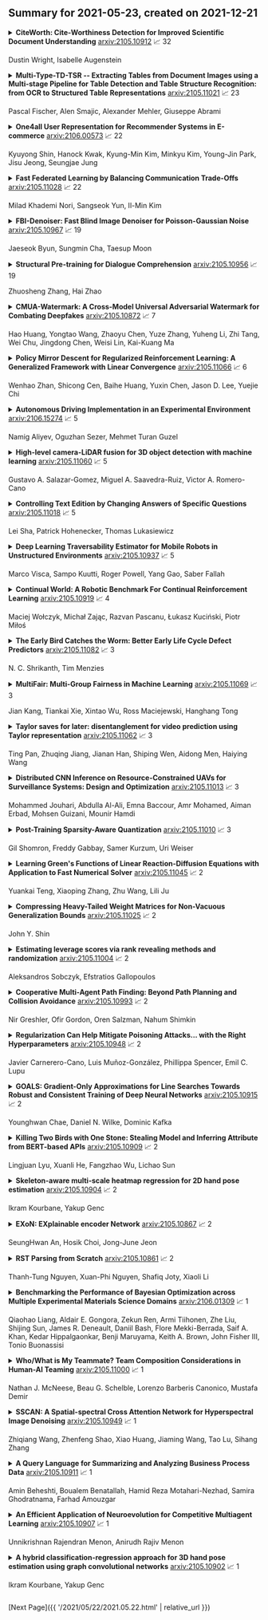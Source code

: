 ## Summary for 2021-05-23, created on 2021-12-21


<details><summary><b>CiteWorth: Cite-Worthiness Detection for Improved Scientific Document Understanding</b>
<a href="https://arxiv.org/abs/2105.10912">arxiv:2105.10912</a>
&#x1F4C8; 32 <br>
<p>Dustin Wright, Isabelle Augenstein</p></summary>
<p>

**Abstract:** Scientific document understanding is challenging as the data is highly domain specific and diverse. However, datasets for tasks with scientific text require expensive manual annotation and tend to be small and limited to only one or a few fields. At the same time, scientific documents contain many potential training signals, such as citations, which can be used to build large labelled datasets. Given this, we present an in-depth study of cite-worthiness detection in English, where a sentence is labelled for whether or not it cites an external source. To accomplish this, we introduce CiteWorth, a large, contextualized, rigorously cleaned labelled dataset for cite-worthiness detection built from a massive corpus of extracted plain-text scientific documents. We show that CiteWorth is high-quality, challenging, and suitable for studying problems such as domain adaptation. Our best performing cite-worthiness detection model is a paragraph-level contextualized sentence labelling model based on Longformer, exhibiting a 5 F1 point improvement over SciBERT which considers only individual sentences. Finally, we demonstrate that language model fine-tuning with cite-worthiness as a secondary task leads to improved performance on downstream scientific document understanding tasks.

</p>
</details>

<details><summary><b>Multi-Type-TD-TSR -- Extracting Tables from Document Images using a Multi-stage Pipeline for Table Detection and Table Structure Recognition: from OCR to Structured Table Representations</b>
<a href="https://arxiv.org/abs/2105.11021">arxiv:2105.11021</a>
&#x1F4C8; 23 <br>
<p>Pascal Fischer, Alen Smajic, Alexander Mehler, Giuseppe Abrami</p></summary>
<p>

**Abstract:** As global trends are shifting towards data-driven industries, the demand for automated algorithms that can convert digital images of scanned documents into machine readable information is rapidly growing. Besides the opportunity of data digitization for the application of data analytic tools, there is also a massive improvement towards automation of processes, which previously would require manual inspection of the documents. Although the introduction of optical character recognition technologies mostly solved the task of converting human-readable characters from images into machine-readable characters, the task of extracting table semantics has been less focused on over the years. The recognition of tables consists of two main tasks, namely table detection and table structure recognition. Most prior work on this problem focuses on either task without offering an end-to-end solution or paying attention to real application conditions like rotated images or noise artefacts inside the document image. Recent work shows a clear trend towards deep learning approaches coupled with the use of transfer learning for the task of table structure recognition due to the lack of sufficiently large datasets. In this paper we present a multistage pipeline named Multi-Type-TD-TSR, which offers an end-to-end solution for the problem of table recognition. It utilizes state-of-the-art deep learning models for table detection and differentiates between 3 different types of tables based on the tables' borders. For the table structure recognition we use a deterministic non-data driven algorithm, which works on all table types. We additionally present two algorithms. One for unbordered tables and one for bordered tables, which are the base of the used table structure recognition algorithm. We evaluate Multi-Type-TD-TSR on the ICDAR 2019 table structure recognition dataset and achieve a new state-of-the-art.

</p>
</details>

<details><summary><b>One4all User Representation for Recommender Systems in E-commerce</b>
<a href="https://arxiv.org/abs/2106.00573">arxiv:2106.00573</a>
&#x1F4C8; 22 <br>
<p>Kyuyong Shin, Hanock Kwak, Kyung-Min Kim, Minkyu Kim, Young-Jin Park, Jisu Jeong, Seungjae Jung</p></summary>
<p>

**Abstract:** General-purpose representation learning through large-scale pre-training has shown promising results in the various machine learning fields. For an e-commerce domain, the objective of general-purpose, i.e., one for all, representations would be efficient applications for extensive downstream tasks such as user profiling, targeting, and recommendation tasks. In this paper, we systematically compare the generalizability of two learning strategies, i.e., transfer learning through the proposed model, ShopperBERT, vs. learning from scratch. ShopperBERT learns nine pretext tasks with 79.2M parameters from 0.8B user behaviors collected over two years to produce user embeddings. As a result, the MLPs that employ our embedding method outperform more complex models trained from scratch for five out of six tasks. Specifically, the pre-trained embeddings have superiority over the task-specific supervised features and the strong baselines, which learn the auxiliary dataset for the cold-start problem. We also show the computational efficiency and embedding visualization of the pre-trained features.

</p>
</details>

<details><summary><b>Fast Federated Learning by Balancing Communication Trade-Offs</b>
<a href="https://arxiv.org/abs/2105.11028">arxiv:2105.11028</a>
&#x1F4C8; 22 <br>
<p>Milad Khademi Nori, Sangseok Yun, Il-Min Kim</p></summary>
<p>

**Abstract:** Federated Learning (FL) has recently received a lot of attention for large-scale privacy-preserving machine learning. However, high communication overheads due to frequent gradient transmissions decelerate FL. To mitigate the communication overheads, two main techniques have been studied: (i) local update of weights characterizing the trade-off between communication and computation and (ii) gradient compression characterizing the trade-off between communication and precision. To the best of our knowledge, studying and balancing those two trade-offs jointly and dynamically while considering their impacts on convergence has remained unresolved even though it promises significantly faster FL. In this paper, we first formulate our problem to minimize learning error with respect to two variables: local update coefficients and sparsity budgets of gradient compression who characterize trade-offs between communication and computation/precision, respectively. We then derive an upper bound of the learning error in a given wall-clock time considering the interdependency between the two variables. Based on this theoretical analysis, we propose an enhanced FL scheme, namely Fast FL (FFL), that jointly and dynamically adjusts the two variables to minimize the learning error. We demonstrate that FFL consistently achieves higher accuracies faster than similar schemes existing in the literature.

</p>
</details>

<details><summary><b>FBI-Denoiser: Fast Blind Image Denoiser for Poisson-Gaussian Noise</b>
<a href="https://arxiv.org/abs/2105.10967">arxiv:2105.10967</a>
&#x1F4C8; 19 <br>
<p>Jaeseok Byun, Sungmin Cha, Taesup Moon</p></summary>
<p>

**Abstract:** We consider the challenging blind denoising problem for Poisson-Gaussian noise, in which no additional information about clean images or noise level parameters is available. Particularly, when only "single" noisy images are available for training a denoiser, the denoising performance of existing methods was not satisfactory. Recently, the blind pixelwise affine image denoiser (BP-AIDE) was proposed and significantly improved the performance in the above setting, to the extent that it is competitive with denoisers which utilized additional information. However, BP-AIDE seriously suffered from slow inference time due to the inefficiency of noise level estimation procedure and that of the blind-spot network (BSN) architecture it used. To that end, we propose Fast Blind Image Denoiser (FBI-Denoiser) for Poisson-Gaussian noise, which consists of two neural network models; 1) PGE-Net that estimates Poisson-Gaussian noise parameters 2000 times faster than the conventional methods and 2) FBI-Net that realizes a much more efficient BSN for pixelwise affine denoiser in terms of the number of parameters and inference speed. Consequently, we show that our FBI-Denoiser blindly trained solely based on single noisy images can achieve the state-of-the-art performance on several real-world noisy image benchmark datasets with much faster inference time (x 10), compared to BP-AIDE. The official code of our method is available at https://github.com/csm9493/FBI-Denoiser.

</p>
</details>

<details><summary><b>Structural Pre-training for Dialogue Comprehension</b>
<a href="https://arxiv.org/abs/2105.10956">arxiv:2105.10956</a>
&#x1F4C8; 19 <br>
<p>Zhuosheng Zhang, Hai Zhao</p></summary>
<p>

**Abstract:** Pre-trained language models (PrLMs) have demonstrated superior performance due to their strong ability to learn universal language representations from self-supervised pre-training. However, even with the help of the powerful PrLMs, it is still challenging to effectively capture task-related knowledge from dialogue texts which are enriched by correlations among speaker-aware utterances. In this work, we present SPIDER, Structural Pre-traIned DialoguE Reader, to capture dialogue exclusive features. To simulate the dialogue-like features, we propose two training objectives in addition to the original LM objectives: 1) utterance order restoration, which predicts the order of the permuted utterances in dialogue context; 2) sentence backbone regularization, which regularizes the model to improve the factual correctness of summarized subject-verb-object triplets. Experimental results on widely used dialogue benchmarks verify the effectiveness of the newly introduced self-supervised tasks.

</p>
</details>

<details><summary><b>CMUA-Watermark: A Cross-Model Universal Adversarial Watermark for Combating Deepfakes</b>
<a href="https://arxiv.org/abs/2105.10872">arxiv:2105.10872</a>
&#x1F4C8; 7 <br>
<p>Hao Huang, Yongtao Wang, Zhaoyu Chen, Yuze Zhang, Yuheng Li, Zhi Tang, Wei Chu, Jingdong Chen, Weisi Lin, Kai-Kuang Ma</p></summary>
<p>

**Abstract:** Malicious applications of deepfakes (i.e., technologies generating target facial attributes or entire faces from facial images) have posed a huge threat to individuals' reputation and security. To mitigate these threats, recent studies have proposed adversarial watermarks to combat deepfake models, leading them to generate distorted outputs. Despite achieving impressive results, these adversarial watermarks have low image-level and model-level transferability, meaning that they can protect only one facial image from one specific deepfake model. To address these issues, we propose a novel solution that can generate a Cross-Model Universal Adversarial Watermark (CMUA-Watermark), protecting a large number of facial images from multiple deepfake models. Specifically, we begin by proposing a cross-model universal attack pipeline that attacks multiple deepfake models iteratively. Then, we design a two-level perturbation fusion strategy to alleviate the conflict between the adversarial watermarks generated by different facial images and models. Moreover, we address the key problem in cross-model optimization with a heuristic approach to automatically find the suitable attack step sizes for different models, further weakening the model-level conflict. Finally, we introduce a more reasonable and comprehensive evaluation method to fully test the proposed method and compare it with existing ones. Extensive experimental results demonstrate that the proposed CMUA-Watermark can effectively distort the fake facial images generated by multiple deepfake models while achieving a better performance than existing methods.

</p>
</details>

<details><summary><b>Policy Mirror Descent for Regularized Reinforcement Learning: A Generalized Framework with Linear Convergence</b>
<a href="https://arxiv.org/abs/2105.11066">arxiv:2105.11066</a>
&#x1F4C8; 6 <br>
<p>Wenhao Zhan, Shicong Cen, Baihe Huang, Yuxin Chen, Jason D. Lee, Yuejie Chi</p></summary>
<p>

**Abstract:** Policy optimization, which learns the policy of interest by maximizing the value function via large-scale optimization techniques, lies at the heart of modern reinforcement learning (RL). In addition to value maximization, other practical considerations arise commonly as well, including the need of encouraging exploration, and that of ensuring certain structural properties of the learned policy due to safety, resource and operational constraints. These considerations can often be accounted for by resorting to regularized RL, which augments the target value function with a structure-promoting regularization term. Focusing on an infinite-horizon discounted Markov decision process, this paper proposes a generalized policy mirror descent (GPMD) algorithm for solving regularized RL. As a generalization of policy mirror descent Lan (2021), the proposed algorithm accommodates a general class of convex regularizers as well as a broad family of Bregman divergence in cognizant of the regularizer in use. We demonstrate that our algorithm converges linearly over an entire range of learning rates, in a dimension-free fashion, to the global solution, even when the regularizer lacks strong convexity and smoothness. In addition, this linear convergence feature is provably stable in the face of inexact policy evaluation and imperfect policy updates. Numerical experiments are provided to corroborate the applicability and appealing performance of GPMD.

</p>
</details>

<details><summary><b>Autonomous Driving Implementation in an Experimental Environment</b>
<a href="https://arxiv.org/abs/2106.15274">arxiv:2106.15274</a>
&#x1F4C8; 5 <br>
<p>Namig Aliyev, Oguzhan Sezer, Mehmet Turan Guzel</p></summary>
<p>

**Abstract:** Autonomous systems require identifying the environment and it has a long way to go before putting it safely into practice. In autonomous driving systems, the detection of obstacles and traffic lights are of importance as well as lane tracking. In this study, an autonomous driving system is developed and tested in the experimental environment designed for this purpose. In this system, a model vehicle having a camera is used to trace the lanes and avoid obstacles to experimentally study autonomous driving behavior. Convolutional Neural Network models were trained for Lane tracking. For the vehicle to avoid obstacles, corner detection, optical flow, focus of expansion, time to collision, balance calculation, and decision mechanism were created, respectively.

</p>
</details>

<details><summary><b>High-level camera-LiDAR fusion for 3D object detection with machine learning</b>
<a href="https://arxiv.org/abs/2105.11060">arxiv:2105.11060</a>
&#x1F4C8; 5 <br>
<p>Gustavo A. Salazar-Gomez, Miguel A. Saavedra-Ruiz, Victor A. Romero-Cano</p></summary>
<p>

**Abstract:** This paper tackles the 3D object detection problem, which is of vital importance for applications such as autonomous driving. Our framework uses a Machine Learning (ML) pipeline on a combination of monocular camera and LiDAR data to detect vehicles in the surrounding 3D space of a moving platform. It uses frustum region proposals generated by State-Of-The-Art (SOTA) 2D object detectors to segment LiDAR point clouds into point clusters which represent potentially individual objects. We evaluate the performance of classical ML algorithms as part of an holistic pipeline for estimating the parameters of 3D bounding boxes which surround the vehicles around the moving platform. Our results demonstrate an efficient and accurate inference on a validation set, achieving an overall accuracy of 87.1%.

</p>
</details>

<details><summary><b>Controlling Text Edition by Changing Answers of Specific Questions</b>
<a href="https://arxiv.org/abs/2105.11018">arxiv:2105.11018</a>
&#x1F4C8; 5 <br>
<p>Lei Sha, Patrick Hohenecker, Thomas Lukasiewicz</p></summary>
<p>

**Abstract:** In this paper, we introduce the new task of controllable text edition, in which we take as input a long text, a question, and a target answer, and the output is a minimally modified text, so that it fits the target answer. This task is very important in many situations, such as changing some conditions, consequences, or properties in a legal document, or changing some key information of an event in a news text. This is very challenging, as it is hard to obtain a parallel corpus for training, and we need to first find all text positions that should be changed and then decide how to change them. We constructed the new dataset WikiBioCTE for this task based on the existing dataset WikiBio (originally created for table-to-text generation). We use WikiBioCTE for training, and manually labeled a test set for testing. We also propose novel evaluation metrics and a novel method for solving the new task. Experimental results on the test set show that our proposed method is a good fit for this novel NLP task.

</p>
</details>

<details><summary><b>Deep Learning Traversability Estimator for Mobile Robots in Unstructured Environments</b>
<a href="https://arxiv.org/abs/2105.10937">arxiv:2105.10937</a>
&#x1F4C8; 5 <br>
<p>Marco Visca, Sampo Kuutti, Roger Powell, Yang Gao, Saber Fallah</p></summary>
<p>

**Abstract:** Terrain traversability analysis plays a major role in ensuring safe robotic navigation in unstructured environments. However, real-time constraints frequently limit the accuracy of online tests especially in scenarios where realistic robot-terrain interactions are complex to model. In this context, we propose a deep learning framework trained in an end-to-end fashion from elevation maps and trajectories to estimate the occurrence of failure events. The network is first trained and tested in simulation over synthetic maps generated by the OpenSimplex algorithm. The prediction performance of the Deep Learning framework is illustrated by being able to retain over 94% recall of the original simulator at 30% of the computational time. Finally, the network is transferred and tested on real elevation maps collected by the SEEKER consortium during the Martian rover test trial in the Atacama desert in Chile. We show that transferring and fine-tuning of an application-independent pre-trained model retains better performance than training uniquely on scarcely available real data.

</p>
</details>

<details><summary><b>Continual World: A Robotic Benchmark For Continual Reinforcement Learning</b>
<a href="https://arxiv.org/abs/2105.10919">arxiv:2105.10919</a>
&#x1F4C8; 4 <br>
<p>Maciej Wołczyk, Michał Zając, Razvan Pascanu, Łukasz Kuciński, Piotr Miłoś</p></summary>
<p>

**Abstract:** Continual learning (CL) -- the ability to continuously learn, building on previously acquired knowledge -- is a natural requirement for long-lived autonomous reinforcement learning (RL) agents. While building such agents, one needs to balance opposing desiderata, such as constraints on capacity and compute, the ability to not catastrophically forget, and to exhibit positive transfer on new tasks. Understanding the right trade-off is conceptually and computationally challenging, which we argue has led the community to overly focus on catastrophic forgetting. In response to these issues, we advocate for the need to prioritize forward transfer and propose Continual World, a benchmark consisting of realistic and meaningfully diverse robotic tasks built on top of Meta-World as a testbed. Following an in-depth empirical evaluation of existing CL methods, we pinpoint their limitations and highlight unique algorithmic challenges in the RL setting. Our benchmark aims to provide a meaningful and computationally inexpensive challenge for the community and thus help better understand the performance of existing and future solutions. Information about the benchmark, including the open-source code, is available at https://sites.google.com/view/continualworld.

</p>
</details>

<details><summary><b>The Early Bird Catches the Worm: Better Early Life Cycle Defect Predictors</b>
<a href="https://arxiv.org/abs/2105.11082">arxiv:2105.11082</a>
&#x1F4C8; 3 <br>
<p>N. C. Shrikanth, Tim Menzies</p></summary>
<p>

**Abstract:** Before researchers rush to reason across all available data, they should first check if the information is densest within some small region. We say this since, in 240 GitHub projects, we find that the information in that data ``clumps'' towards the earliest parts of the project. In fact, a defect prediction model learned from just the first 150 commits works as well, or better than state-of-the-art alternatives. Using just this early life cycle data, we can build models very quickly (using weeks, not months, of CPU time). Also, we can find simple models (with just two features) that generalize to hundreds of software projects. Based on this experience, we warn that prior work on generalizing software engineering defect prediction models may have needlessly complicated an inherently simple process. Further, prior work that focused on later-life cycle data now needs to be revisited since their conclusions were drawn from relatively uninformative regions. Replication note: all our data and scripts are online at https://github.com/snaraya7/early-defect-prediction-tse.

</p>
</details>

<details><summary><b>MultiFair: Multi-Group Fairness in Machine Learning</b>
<a href="https://arxiv.org/abs/2105.11069">arxiv:2105.11069</a>
&#x1F4C8; 3 <br>
<p>Jian Kang, Tiankai Xie, Xintao Wu, Ross Maciejewski, Hanghang Tong</p></summary>
<p>

**Abstract:** Algorithmic fairness is becoming increasingly important in data mining and machine learning, and one of the most fundamental notions is group fairness. The vast majority of the existing works on group fairness, with a few exceptions, primarily focus on debiasing with respect to a single sensitive attribute, despite the fact that the co-existence of multiple sensitive attributes (e.g., gender, race, marital status, etc.) in the real-world is commonplace. As such, methods that can ensure a fair learning outcome with respect to all sensitive attributes of concern simultaneously need to be developed. In this paper, we study multi-group fairness in machine learning (MultiFair), where statistical parity, a representative group fairness measure, is guaranteed among demographic groups formed by multiple sensitive attributes of interest. We formulate it as a mutual information minimization problem and propose a generic end-to-end algorithmic framework to solve it. The key idea is to leverage a variational representation of mutual information, which considers the variational distribution between learning outcomes and sensitive attributes, as well as the density ratio between the variational and the original distributions. Our proposed framework is generalizable to many different settings, including other statistical notions of fairness, and could handle any type of learning task equipped with a gradient-based optimizer. Empirical evaluations in the fair classification task on three real-world datasets demonstrate that our proposed framework can effectively debias the classification results with minimal impact to the classification accuracy.

</p>
</details>

<details><summary><b>Taylor saves for later: disentanglement for video prediction using Taylor representation</b>
<a href="https://arxiv.org/abs/2105.11062">arxiv:2105.11062</a>
&#x1F4C8; 3 <br>
<p>Ting Pan, Zhuqing Jiang, Jianan Han, Shiping Wen, Aidong Men, Haiying Wang</p></summary>
<p>

**Abstract:** Video prediction is a challenging task with wide application prospects in meteorology and robot systems. Existing works fail to trade off short-term and long-term prediction performances and extract robust latent dynamics laws in video frames. We propose a two-branch seq-to-seq deep model to disentangle the Taylor feature and the residual feature in video frames by a novel recurrent prediction module (TaylorCell) and residual module. TaylorCell can expand the video frames' high-dimensional features into the finite Taylor series to describe the latent laws. In TaylorCell, we propose the Taylor prediction unit (TPU) and the memory correction unit (MCU). TPU employs the first input frame's derivative information to predict the future frames, avoiding error accumulation. MCU distills all past frames' information to correct the predicted Taylor feature from TPU. Correspondingly, the residual module extracts the residual feature complementary to the Taylor feature. On three generalist datasets (Moving MNIST, TaxiBJ, Human 3.6), our model outperforms or reaches state-of-the-art models, and ablation experiments demonstrate the effectiveness of our model in long-term prediction.

</p>
</details>

<details><summary><b>Distributed CNN Inference on Resource-Constrained UAVs for Surveillance Systems: Design and Optimization</b>
<a href="https://arxiv.org/abs/2105.11013">arxiv:2105.11013</a>
&#x1F4C8; 3 <br>
<p>Mohammed Jouhari, Abdulla Al-Ali, Emna Baccour, Amr Mohamed, Aiman Erbad, Mohsen Guizani, Mounir Hamdi</p></summary>
<p>

**Abstract:** Unmanned Aerial Vehicles (UAVs) have attracted great interest in the last few years owing to their ability to cover large areas and access difficult and hazardous target zones, which is not the case of traditional systems relying on direct observations obtained from fixed cameras and sensors. Furthermore, thanks to the advancements in computer vision and machine learning, UAVs are being adopted for a broad range of solutions and applications. However, Deep Neural Networks (DNNs) are progressing toward deeper and complex models that prevent them from being executed on-board. In this paper, we propose a DNN distribution methodology within UAVs to enable data classification in resource-constrained devices and avoid extra delays introduced by the server-based solutions due to data communication over air-to-ground links. The proposed method is formulated as an optimization problem that aims to minimize the latency between data collection and decision-making while considering the mobility model and the resource constraints of the UAVs as part of the air-to-air communication. We also introduce the mobility prediction to adapt our system to the dynamics of UAVs and the network variation. The simulation conducted to evaluate the performance and benchmark the proposed methods, namely Optimal UAV-based Layer Distribution (OULD) and OULD with Mobility Prediction (OULD-MP), were run in an HPC cluster. The obtained results show that our optimization solution outperforms the existing and heuristic-based approaches.

</p>
</details>

<details><summary><b>Post-Training Sparsity-Aware Quantization</b>
<a href="https://arxiv.org/abs/2105.11010">arxiv:2105.11010</a>
&#x1F4C8; 3 <br>
<p>Gil Shomron, Freddy Gabbay, Samer Kurzum, Uri Weiser</p></summary>
<p>

**Abstract:** Quantization is a technique used in deep neural networks (DNNs) to increase execution performance and hardware efficiency. Uniform post-training quantization (PTQ) methods are common, since they can be implemented efficiently in hardware and do not require extensive hardware resources or a training set. Mapping FP32 models to INT8 using uniform PTQ yields models with negligible accuracy degradation; however, reducing precision below 8 bits with PTQ is challenging, as accuracy degradation becomes noticeable, due to the increase in quantization noise. In this paper, we propose a sparsity-aware quantization (SPARQ) method, in which the unstructured and dynamic activation sparsity is leveraged in different representation granularities. 4-bit quantization, for example, is employed by dynamically examining the bits of 8-bit values and choosing a window of 4 bits, while first skipping zero-value bits. Moreover, instead of quantizing activation-by-activation to 4 bits, we focus on pairs of 8-bit activations and examine whether one of the two is equal to zero. If one is equal to zero, the second can opportunistically use the other's 4-bit budget; if both do not equal zero, then each is dynamically quantized to 4 bits, as described. SPARQ achieves minor accuracy degradation and a practical hardware implementation. The code is available at https://github.com/gilshm/sparq.

</p>
</details>

<details><summary><b>Learning Green's Functions of Linear Reaction-Diffusion Equations with Application to Fast Numerical Solver</b>
<a href="https://arxiv.org/abs/2105.11045">arxiv:2105.11045</a>
&#x1F4C8; 2 <br>
<p>Yuankai Teng, Xiaoping Zhang, Zhu Wang, Lili Ju</p></summary>
<p>

**Abstract:** Partial differential equations are often used to model various physical phenomena, such as heat diffusion, wave propagation, fluid dynamics, elasticity, electrodynamics and image processing, and many analytic approaches or traditional numerical methods have been developed and widely used for their solutions. Inspired by rapidly growing impact of deep learning on scientific and engineering research, in this paper we propose a novel neural network, GF-Net, for learning the Green's functions of linear reaction-diffusion equations in an unsupervised fashion. The proposed method overcomes the challenges for finding the Green's functions of the equations on arbitrary domains by utilizing physics-informed approach and the symmetry of the Green's function. As a consequence, it particularly leads to an efficient way for solving the target equations under different boundary conditions and sources. We also demonstrate the effectiveness of the proposed approach by experiments in square, annular and L-shape domains.

</p>
</details>

<details><summary><b>Compressing Heavy-Tailed Weight Matrices for Non-Vacuous Generalization Bounds</b>
<a href="https://arxiv.org/abs/2105.11025">arxiv:2105.11025</a>
&#x1F4C8; 2 <br>
<p>John Y. Shin</p></summary>
<p>

**Abstract:** Heavy-tailed distributions have been studied in statistics, random matrix theory, physics, and econometrics as models of correlated systems, among other domains. Further, heavy-tail distributed eigenvalues of the covariance matrix of the weight matrices in neural networks have been shown to empirically correlate with test set accuracy in several works (e.g. arXiv:1901.08276), but a formal relationship between heavy-tail distributed parameters and generalization bounds was yet to be demonstrated. In this work, the compression framework of arXiv:1802.05296 is utilized to show that matrices with heavy-tail distributed matrix elements can be compressed, resulting in networks with sparse weight matrices. Since the parameter count has been reduced to a sum of the non-zero elements of sparse matrices, the compression framework allows us to bound the generalization gap of the resulting compressed network with a non-vacuous generalization bound. Further, the action of these matrices on a vector is discussed, and how they may relate to compression and resilient classification is analyzed.

</p>
</details>

<details><summary><b>Estimating leverage scores via rank revealing methods and randomization</b>
<a href="https://arxiv.org/abs/2105.11004">arxiv:2105.11004</a>
&#x1F4C8; 2 <br>
<p>Aleksandros Sobczyk, Efstratios Gallopoulos</p></summary>
<p>

**Abstract:** We study algorithms for estimating the statistical leverage scores of rectangular dense or sparse matrices of arbitrary rank. Our approach is based on combining rank revealing methods with compositions of dense and sparse randomized dimensionality reduction transforms. We first develop a set of fast novel algorithms for rank estimation, column subset selection and least squares preconditioning. We then describe the design and implementation of leverage score estimators based on these primitives. These estimators are also effective for rank deficient input, which is frequently the case in data analytics applications. We provide detailed complexity analyses for all algorithms as well as meaningful approximation bounds and comparisons with the state-of-the-art. We conduct extensive numerical experiments to evaluate our algorithms and to illustrate their properties and performance using synthetic and real world data sets.

</p>
</details>

<details><summary><b>Cooperative Multi-Agent Path Finding: Beyond Path Planning and Collision Avoidance</b>
<a href="https://arxiv.org/abs/2105.10993">arxiv:2105.10993</a>
&#x1F4C8; 2 <br>
<p>Nir Greshler, Ofir Gordon, Oren Salzman, Nahum Shimkin</p></summary>
<p>

**Abstract:** We introduce the Cooperative Multi-Agent Path Finding (Co-MAPF) problem, an extension to the classical MAPF problem, where cooperative behavior is incorporated. In this setting, a group of autonomous agents operate in a shared environment and have to complete cooperative tasks while avoiding collisions with the other agents in the group. This extension naturally models many real-world applications, where groups of agents are required to collaborate in order to complete a given task. To this end, we formalize the Co-MAPF problem and introduce Cooperative Conflict-Based Search (Co-CBS), a CBS-based algorithm for solving the problem optimally for a wide set of Co-MAPF problems. Co-CBS uses a cooperation-planning module integrated into CBS such that cooperation planning is decoupled from path planning. Finally, we present empirical results on several MAPF benchmarks demonstrating our algorithm's properties.

</p>
</details>

<details><summary><b>Regularization Can Help Mitigate Poisoning Attacks... with the Right Hyperparameters</b>
<a href="https://arxiv.org/abs/2105.10948">arxiv:2105.10948</a>
&#x1F4C8; 2 <br>
<p>Javier Carnerero-Cano, Luis Muñoz-González, Phillippa Spencer, Emil C. Lupu</p></summary>
<p>

**Abstract:** Machine learning algorithms are vulnerable to poisoning attacks, where a fraction of the training data is manipulated to degrade the algorithms' performance. We show that current approaches, which typically assume that regularization hyperparameters remain constant, lead to an overly pessimistic view of the algorithms' robustness and of the impact of regularization. We propose a novel optimal attack formulation that considers the effect of the attack on the hyperparameters, modelling the attack as a \emph{minimax bilevel optimization problem}. This allows to formulate optimal attacks, select hyperparameters and evaluate robustness under worst case conditions. We apply this formulation to logistic regression using $L_2$ regularization, empirically show the limitations of previous strategies and evidence the benefits of using $L_2$ regularization to dampen the effect of poisoning attacks.

</p>
</details>

<details><summary><b>GOALS: Gradient-Only Approximations for Line Searches Towards Robust and Consistent Training of Deep Neural Networks</b>
<a href="https://arxiv.org/abs/2105.10915">arxiv:2105.10915</a>
&#x1F4C8; 2 <br>
<p>Younghwan Chae, Daniel N. Wilke, Dominic Kafka</p></summary>
<p>

**Abstract:** Mini-batch sub-sampling (MBSS) is favored in deep neural network training to reduce the computational cost. Still, it introduces an inherent sampling error, making the selection of appropriate learning rates challenging. The sampling errors can manifest either as a bias or variances in a line search. Dynamic MBSS re-samples a mini-batch at every function evaluation. Hence, dynamic MBSS results in point-wise discontinuous loss functions with smaller bias but larger variance than static sampled loss functions. However, dynamic MBSS has the advantage of having larger data throughput during training but requires the complexity regarding discontinuities to be resolved. This study extends the gradient-only surrogate (GOS), a line search method using quadratic approximation models built with only directional derivative information, for dynamic MBSS loss functions. We propose a gradient-only approximation line search (GOALS) with strong convergence characteristics with defined optimality criterion. We investigate GOALS's performance by applying it on various optimizers that include SGD, RMSprop and Adam on ResNet-18 and EfficientNetB0. We also compare GOALS's against the other existing learning rate methods. We quantify both the best performing and most robust algorithms. For the latter, we introduce a relative robust criterion that allows us to quantify the difference between an algorithm and the best performing algorithm for a given problem. The results show that training a model with the recommended learning rate for a class of search directions helps to reduce the model errors in multimodal cases.

</p>
</details>

<details><summary><b>Killing Two Birds with One Stone: Stealing Model and Inferring Attribute from BERT-based APIs</b>
<a href="https://arxiv.org/abs/2105.10909">arxiv:2105.10909</a>
&#x1F4C8; 2 <br>
<p>Lingjuan Lyu, Xuanli He, Fangzhao Wu, Lichao Sun</p></summary>
<p>

**Abstract:** The advances in pre-trained models (e.g., BERT, XLNET and etc) have largely revolutionized the predictive performance of various modern natural language processing tasks. This allows corporations to provide machine learning as a service (MLaaS) by encapsulating fine-tuned BERT-based models as commercial APIs. However, previous works have discovered a series of vulnerabilities in BERT- based APIs. For example, BERT-based APIs are vulnerable to both model extraction attack and adversarial example transferrability attack. However, due to the high capacity of BERT-based APIs, the fine-tuned model is easy to be overlearned, what kind of information can be leaked from the extracted model remains unknown and is lacking. To bridge this gap, in this work, we first present an effective model extraction attack, where the adversary can practically steal a BERT-based API (the target/victim model) by only querying a limited number of queries. We further develop an effective attribute inference attack to expose the sensitive attribute of the training data used by the BERT-based APIs. Our extensive experiments on benchmark datasets under various realistic settings demonstrate the potential vulnerabilities of BERT-based APIs.

</p>
</details>

<details><summary><b>Skeleton-aware multi-scale heatmap regression for 2D hand pose estimation</b>
<a href="https://arxiv.org/abs/2105.10904">arxiv:2105.10904</a>
&#x1F4C8; 2 <br>
<p>Ikram Kourbane, Yakup Genc</p></summary>
<p>

**Abstract:** Existing RGB-based 2D hand pose estimation methods learn the joint locations from a single resolution, which is not suitable for different hand sizes. To tackle this problem, we propose a new deep learning-based framework that consists of two main modules. The former presents a segmentation-based approach to detect the hand skeleton and localize the hand bounding box. The second module regresses the 2D joint locations through a multi-scale heatmap regression approach that exploits the predicted hand skeleton as a constraint to guide the model. Furthermore, we construct a new dataset that is suitable for both hand detection and pose estimation. We qualitatively and quantitatively validate our method on two datasets. Results demonstrate that the proposed method outperforms state-of-the-art and can recover the pose even in cluttered images and complex poses.

</p>
</details>

<details><summary><b>EXoN: EXplainable encoder Network</b>
<a href="https://arxiv.org/abs/2105.10867">arxiv:2105.10867</a>
&#x1F4C8; 2 <br>
<p>SeungHwan An, Hosik Choi, Jong-June Jeon</p></summary>
<p>

**Abstract:** We propose a new semi-supervised learning method of Variational AutoEncoder (VAE) which yields an explainable latent space by EXplainable encoder Network (EXoN). The EXoN provides two useful tools for implementing VAE. First, we can freely assign a conceptual center of the latent distribution for a specific label. The latent space of VAE is separated with the multi-modal property of the Gaussian mixture distribution according to the labels of observations. Next, we can easily investigate the latent subspace by a simple statistics obtained from the EXoN. We found that both the negative cross-entropy and the Kullback-Leibler divergence play a crucial role in constructing explainable latent space and the variability of generated samples from our proposed model depends on a specific subspace, called `activated latent subspace'. With MNIST and CIFAR-10 dataset, we show that the EXoN can produce an explainable latent space that effectively represents the labels and characteristics of the images.

</p>
</details>

<details><summary><b>RST Parsing from Scratch</b>
<a href="https://arxiv.org/abs/2105.10861">arxiv:2105.10861</a>
&#x1F4C8; 2 <br>
<p>Thanh-Tung Nguyen, Xuan-Phi Nguyen, Shafiq Joty, Xiaoli Li</p></summary>
<p>

**Abstract:** We introduce a novel top-down end-to-end formulation of document-level discourse parsing in the Rhetorical Structure Theory (RST) framework. In this formulation, we consider discourse parsing as a sequence of splitting decisions at token boundaries and use a seq2seq network to model the splitting decisions. Our framework facilitates discourse parsing from scratch without requiring discourse segmentation as a prerequisite; rather, it yields segmentation as part of the parsing process. Our unified parsing model adopts a beam search to decode the best tree structure by searching through a space of high-scoring trees. With extensive experiments on the standard English RST discourse treebank, we demonstrate that our parser outperforms existing methods by a good margin in both end-to-end parsing and parsing with gold segmentation. More importantly, it does so without using any handcrafted features, making it faster and easily adaptable to new languages and domains.

</p>
</details>

<details><summary><b>Benchmarking the Performance of Bayesian Optimization across Multiple Experimental Materials Science Domains</b>
<a href="https://arxiv.org/abs/2106.01309">arxiv:2106.01309</a>
&#x1F4C8; 1 <br>
<p>Qiaohao Liang, Aldair E. Gongora, Zekun Ren, Armi Tiihonen, Zhe Liu, Shijing Sun, James R. Deneault, Daniil Bash, Flore Mekki-Berrada, Saif A. Khan, Kedar Hippalgaonkar, Benji Maruyama, Keith A. Brown, John Fisher III, Tonio Buonassisi</p></summary>
<p>

**Abstract:** In the field of machine learning (ML) for materials optimization, active learning algorithms, such as Bayesian Optimization (BO), have been leveraged for guiding autonomous and high-throughput experimentation systems. However, very few studies have evaluated the efficiency of BO as a general optimization algorithm across a broad range of experimental materials science domains. In this work, we evaluate the performance of BO algorithms with a collection of surrogate model and acquisition function pairs across five diverse experimental materials systems, namely carbon nanotube polymer blends, silver nanoparticles, lead-halide perovskites, as well as additively manufactured polymer structures and shapes. By defining acceleration and enhancement metrics for general materials optimization objectives, we find that for surrogate model selection, Gaussian Process (GP) with anisotropic kernels (automatic relevance detection, ARD) and Random Forests (RF) have comparable performance and both outperform the commonly used GP without ARD. We discuss the implicit distributional assumptions of RF and GP, and the benefits of using GP with anisotropic kernels in detail. We provide practical insights for experimentalists on surrogate model selection of BO during materials optimization campaigns.

</p>
</details>

<details><summary><b>Who/What is My Teammate? Team Composition Considerations in Human-AI Teaming</b>
<a href="https://arxiv.org/abs/2105.11000">arxiv:2105.11000</a>
&#x1F4C8; 1 <br>
<p>Nathan J. McNeese, Beau G. Schelble, Lorenzo Barberis Canonico, Mustafa Demir</p></summary>
<p>

**Abstract:** There are many unknowns regarding the characteristics and dynamics of human-AI teams, including a lack of understanding of how certain human-human teaming concepts may or may not apply to human-AI teams and how this composition affects team performance. This paper outlines an experimental research study that investigates essential aspects of human-AI teaming such as team performance, team situation awareness, and perceived team cognition in various mixed composition teams (human-only, human-human-AI, human-AI-AI, and AI-only) through a simulated emergency response management scenario. Results indicate dichotomous outcomes regarding perceived team cognition and performance metrics, as perceived team cognition was not predictive of performance. Performance metrics like team situational awareness and team score showed that teams composed of all human participants performed at a lower level than mixed human-AI teams, with the AI-only teams attaining the highest performance. Perceived team cognition was highest in human-only teams, with mixed composition teams reporting perceived team cognition 58% below the all-human teams. These results inform future mixed teams of the potential performance gains in utilizing mixed teams' over human-only teams in certain applications, while also highlighting mixed teams' adverse effects on perceived team cognition.

</p>
</details>

<details><summary><b>SSCAN: A Spatial-spectral Cross Attention Network for Hyperspectral Image Denoising</b>
<a href="https://arxiv.org/abs/2105.10949">arxiv:2105.10949</a>
&#x1F4C8; 1 <br>
<p>Zhiqiang Wang, Zhenfeng Shao, Xiao Huang, Jiaming Wang, Tao Lu, Sihang Zhang</p></summary>
<p>

**Abstract:** Hyperspectral images (HSIs) have been widely used in a variety of applications thanks to the rich spectral information they are able to provide. Among all HSI processing tasks, HSI denoising is a crucial step. Recently, deep learning-based image denoising methods have made great progress and achieved great performance. However, existing methods tend to ignore the correlations between adjacent spectral bands, leading to problems such as spectral distortion and blurred edges in denoised results. In this study, we propose a novel HSI denoising network, termed SSCAN, that combines group convolutions and attention modules. Specifically, we use a group convolution with a spatial attention module to facilitate feature extraction by directing models' attention to band-wise important features. We propose a spectral-spatial attention block (SSAB) to exploit the spatial and spectral information in hyperspectral images in an effective manner. In addition, we adopt residual learning operations with skip connections to ensure training stability. The experimental results indicate that the proposed SSCAN outperforms several state-of-the-art HSI denoising algorithms.

</p>
</details>

<details><summary><b>A Query Language for Summarizing and Analyzing Business Process Data</b>
<a href="https://arxiv.org/abs/2105.10911">arxiv:2105.10911</a>
&#x1F4C8; 1 <br>
<p>Amin Beheshti, Boualem Benatallah, Hamid Reza Motahari-Nezhad, Samira Ghodratnama, Farhad Amouzgar</p></summary>
<p>

**Abstract:** In modern enterprises, Business Processes (BPs) are realized over a mix of workflows, IT systems, Web services and direct collaborations of people. Accordingly, process data (i.e., BP execution data such as logs containing events, interaction messages and other process artifacts) is scattered across several systems and data sources, and increasingly show all typical properties of the Big Data. Understanding the execution of process data is challenging as key business insights remain hidden in the interactions among process entities: most objects are interconnected, forming complex, heterogeneous but often semi-structured networks. In the context of business processes, we consider the Big Data problem as a massive number of interconnected data islands from personal, shared and business data. We present a framework to model process data as graphs, i.e., Process Graph, and present abstractions to summarize the process graph and to discover concept hierarchies for entities based on both data objects and their interactions in process graphs. We present a language, namely BP-SPARQL, for the explorative querying and understanding of process graphs from various user perspectives. We have implemented a scalable architecture for querying, exploration and analysis of process graphs. We report on experiments performed on both synthetic and real-world datasets that show the viability and efficiency of the approach.

</p>
</details>

<details><summary><b>An Efficient Application of Neuroevolution for Competitive Multiagent Learning</b>
<a href="https://arxiv.org/abs/2105.10907">arxiv:2105.10907</a>
&#x1F4C8; 1 <br>
<p>Unnikrishnan Rajendran Menon, Anirudh Rajiv Menon</p></summary>
<p>

**Abstract:** Multiagent systems provide an ideal environment for the evaluation and analysis of real-world problems using reinforcement learning algorithms. Most traditional approaches to multiagent learning are affected by long training periods as well as high computational complexity. NEAT (NeuroEvolution of Augmenting Topologies) is a popular evolutionary strategy used to obtain the best performing neural network architecture often used to tackle optimization problems in the field of artificial intelligence. This paper utilizes the NEAT algorithm to achieve competitive multiagent learning on a modified pong game environment in an efficient manner. The competing agents abide by different rules while having similar observation space parameters. The proposed algorithm utilizes this property of the environment to define a singular neuroevolutionary procedure that obtains the optimal policy for all the agents. The compiled results indicate that the proposed implementation achieves ideal behaviour in a very short training period when compared to existing multiagent reinforcement learning models.

</p>
</details>

<details><summary><b>A hybrid classification-regression approach for 3D hand pose estimation using graph convolutional networks</b>
<a href="https://arxiv.org/abs/2105.10902">arxiv:2105.10902</a>
&#x1F4C8; 1 <br>
<p>Ikram Kourbane, Yakup Genc</p></summary>
<p>

**Abstract:** Hand pose estimation is a crucial part of a wide range of augmented reality and human-computer interaction applications. Predicting the 3D hand pose from a single RGB image is challenging due to occlusion and depth ambiguities. GCN-based (Graph Convolutional Networks) methods exploit the structural relationship similarity between graphs and hand joints to model kinematic dependencies between joints. These techniques use predefined or globally learned joint relationships, which may fail to capture pose-dependent constraints. To address this problem, we propose a two-stage GCN-based framework that learns per-pose relationship constraints. Specifically, the first phase quantizes the 2D/3D space to classify the joints into 2D/3D blocks based on their locality. This spatial dependency information guides this phase to estimate reliable 2D and 3D poses. The second stage further improves the 3D estimation through a GCN-based module that uses an adaptative nearest neighbor algorithm to determine joint relationships. Extensive experiments show that our multi-stage GCN approach yields an efficient model that produces accurate 2D/3D hand poses and outperforms the state-of-the-art on two public datasets.

</p>
</details>


[Next Page]({{ '/2021/05/22/2021.05.22.html' | relative_url }})
